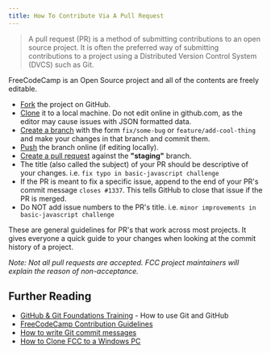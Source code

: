 ```yaml
---
title: How To Contribute Via A Pull Request
---
```

> A pull request (PR) is a method of submitting contributions to an open source project. It is often the preferred way of submitting contributions to a project using a Distributed Version Control System (DVCS) such as Git.

FreeCodeCamp is an Open Source project and all of the contents are freely editable.

*   [Fork](https://help.github.com/articles/fork-a-repo/) the project on GitHub.
*   [Clone](https://help.github.com/articles/cloning-a-repository/) it to a local machine. Do not edit online in github.com, as the editor may cause issues with JSON formatted data.
*   [Create a branch](https://help.github.com/articles/creating-and-deleting-branches-within-your-repository/) with the form `fix/some-bug` or `feature/add-cool-thing` and make your changes in that branch and commit them.
*   [Push](https://help.github.com/articles/pushing-to-a-remote/) the branch online (if editing locally).
*   [Create a pull request](https://help.github.com/articles/creating-a-pull-request/) against the **"staging"** branch.
*   The title (also called the subject) of your PR should be descriptive of your changes. i.e. `fix typo in basic-javascript challenge`
*   If the PR is meant to fix a specific issue, append to the end of your PR's commit message `closes #1337`. This tells GitHub to close that issue if the PR is merged.
*   Do NOT add issue numbers to the PR's title. i.e. `minor improvements in basic-javascript challenge`

These are general guidelines for PR's that work across most projects. It gives everyone a quick guide to your changes when looking at the commit history of a project.

_Note: Not all pull requests are accepted. FCC project maintainers will explain the reason of non-acceptance._

## Further Reading

*   [GitHub & Git Foundations Training](https://www.youtube.com/playlist?list=PLg7s6cbtAD15G8lNyoaYDuKZSKyJrgwB-) - How to use Git and GitHub
*   [FreeCodeCamp Contribution Guidelines](https://github.com/FreeCodeCamp/FreeCodeCamp#contributing)
*   [How to write Git commit messages](http://chris.beams.io/posts/git-commit/)
*   [How to Clone FCC to a Windows PC](http://forum.freecodecamp.com/t/how-to-clone-and-setup-the-free-code-camp-website-on-a-windows-pc/19366)
